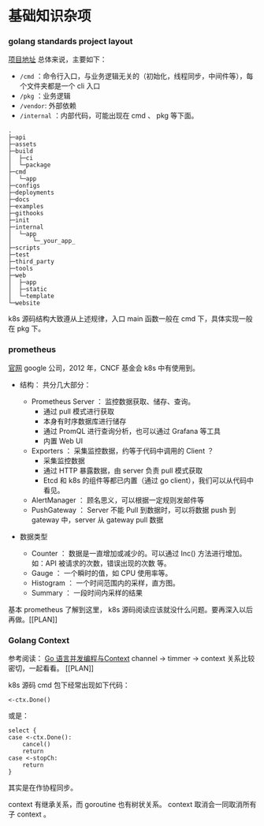 # 基础知识杂项

### golang standards project layout 

[项目地址](https://github.com/golang-standards/project-layout)
总体来说，主要如下：
- `/cmd` ：命令行入口，与业务逻辑无关的（初始化，线程同步，中间件等），每个文件夹都是一个 cli 入口
- `/pkg` ：业务逻辑
- `/vendor`: 外部依赖
- `/internal` ：内部代码，可能出现在 cmd 、 pkg 等下面。

```tree
.
├─api
├─assets
├─build
│  ├─ci
│  └─package
├─cmd
│  └─app
├─configs
├─deployments
├─docs
├─examples
├─githooks
├─init
├─internal
│  └─app
│      └─_your_app_
├─scripts
├─test
├─third_party
├─tools
├─web
│  ├─app
│  ├─static
│  └─template
└─website
```

k8s 源码结构大致遵从上述规律，入口 main 函数一般在 cmd 下，具体实现一般在 pkg 下。

### prometheus

[官网](https://prometheus.io/)
google 公司，2012 年，CNCF 基金会
k8s 中有使用到。

- 结构： 共分几大部分：
    - Prometheus Server ： 监控数据获取、储存、查询。
        - 通过 pull 模式进行获取
        - 本身有时序数据库进行储存
        - 通过 PromQL 进行查询分析，也可以通过 Grafana 等工具
        - 内置 Web UI
    - Exporters ： 采集监控数据，约等于代码中调用的 Client ？
        - 采集监控数据
        - 通过 HTTP 暴露数据，由 server 负责 pull 模式获取
        - Etcd 和 k8s 的组件等都已内置（通过 go client），我们可以从代码中看见。
    - AlertManager ： 顾名思义，可以根据一定规则发邮件等
    - PushGateway ： Server 不能 Pull 到数据时，可以将数据 push 到 gateway 中，server 从 gateway pull 数据

- 数据类型
    - Counter ： 数据是一直增加或减少的。可以通过 Inc() 方法进行增加。如：API 被请求的次数，错误出现的次数 等。
    - Gauge ： 一个瞬时的值，如 CPU 使用率等。
    - Histogram ： 一个时间范围内的采样，直方图。
    - Summary ： 一段时间内采样的结果

基本 prometheus 了解到这里， k8s 源码阅读应该就没什么问题。要再深入以后再做。[[PLAN]]

### Golang Context

参考阅读： [Go 语言并发编程与Context](https://draveness.me/golang/docs/part3-runtime/ch06-concurrency/golang-context/)
channel -> timmer -> context 关系比较密切，一起看看。 [[PLAN]]

k8s 源码 cmd 包下经常出现如下代码：
```golang
<-ctx.Done()
```
或是：
```golang
select {
case <-ctx.Done():
    cancel()
    return
case <-stopCh:
    return
}
```
其实是在作协程同步。

context 有继承关系，而 goroutine 也有树状关系。
context 取消会一同取消所有子 context 。